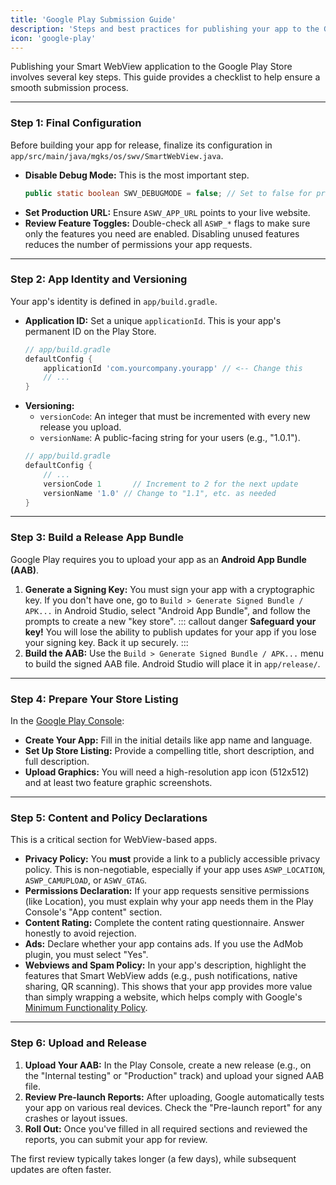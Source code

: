 ```yaml
---
title: 'Google Play Submission Guide'
description: 'Steps and best practices for publishing your app to the Google Play Store.'
icon: 'google-play'
---
```


Publishing your Smart WebView application to the Google Play Store involves several key steps. This guide provides a checklist to help ensure a smooth submission process.

---

### Step 1: Final Configuration

Before building your app for release, finalize its configuration in `app/src/main/java/mgks/os/swv/SmartWebView.java`.

*   **Disable Debug Mode:** This is the most important step.
    ```java
    public static boolean SWV_DEBUGMODE = false; // Set to false for production!
    ```
*   **Set Production URL:** Ensure `ASWV_APP_URL` points to your live website.
*   **Review Feature Toggles:** Double-check all `ASWP_*` flags to make sure only the features you need are enabled. Disabling unused features reduces the number of permissions your app requests.

---

### Step 2: App Identity and Versioning

Your app's identity is defined in `app/build.gradle`.

*   **Application ID:** Set a unique `applicationId`. This is your app's permanent ID on the Play Store.
    ```groovy
    // app/build.gradle
    defaultConfig {
        applicationId 'com.yourcompany.yourapp' // <-- Change this
        // ...
    }
    ```
*   **Versioning:**
    *   `versionCode`: An integer that must be incremented with every new release you upload.
    *   `versionName`: A public-facing string for your users (e.g., "1.0.1").
    ```groovy
    // app/build.gradle
    defaultConfig {
        // ...
        versionCode 1       // Increment to 2 for the next update
        versionName '1.0' // Change to "1.1", etc. as needed
    }
    ```

---

### Step 3: Build a Release App Bundle

Google Play requires you to upload your app as an **Android App Bundle (AAB)**.

1.  **Generate a Signing Key:** You must sign your app with a cryptographic key. If you don't have one, go to `Build > Generate Signed Bundle / APK...` in Android Studio, select "Android App Bundle", and follow the prompts to create a new "key store".
    ::: callout danger
    **Safeguard your key!** You will lose the ability to publish updates for your app if you lose your signing key. Back it up securely.
    :::
2.  **Build the AAB:** Use the `Build > Generate Signed Bundle / APK...` menu to build the signed AAB file. Android Studio will place it in `app/release/`.

---

### Step 4: Prepare Your Store Listing

In the [Google Play Console](https://play.google.com/console):

*   **Create Your App:** Fill in the initial details like app name and language.
*   **Set Up Store Listing:** Provide a compelling title, short description, and full description.
*   **Upload Graphics:** You will need a high-resolution app icon (512x512) and at least two feature graphic screenshots.

---

### Step 5: Content and Policy Declarations

This is a critical section for WebView-based apps.

*   **Privacy Policy:** You **must** provide a link to a publicly accessible privacy policy. This is non-negotiable, especially if your app uses `ASWP_LOCATION`, `ASWP_CAMUPLOAD`, or `ASWV_GTAG`.
*   **Permissions Declaration:** If your app requests sensitive permissions (like Location), you must explain why your app needs them in the Play Console's "App content" section.
*   **Content Rating:** Complete the content rating questionnaire. Answer honestly to avoid rejection.
*   **Ads:** Declare whether your app contains ads. If you use the AdMob plugin, you must select "Yes".
*   **Webviews and Spam Policy:** In your app's description, highlight the features that Smart WebView adds (e.g., push notifications, native sharing, QR scanning). This shows that your app provides more value than simply wrapping a website, which helps comply with Google's [Minimum Functionality Policy](https://support.google.com/googleplay/android-developer/answer/9898820).

---

### Step 6: Upload and Release

1.  **Upload Your AAB:** In the Play Console, create a new release (e.g., on the "Internal testing" or "Production" track) and upload your signed AAB file.
2.  **Review Pre-launch Reports:** After uploading, Google automatically tests your app on various real devices. Check the "Pre-launch report" for any crashes or layout issues.
3.  **Roll Out:** Once you've filled in all required sections and reviewed the reports, you can submit your app for review.

The first review typically takes longer (a few days), while subsequent updates are often faster.